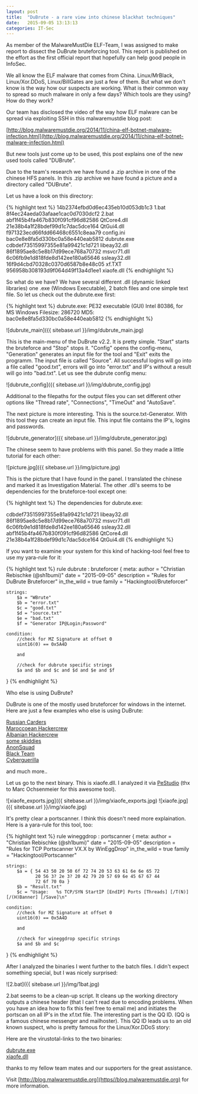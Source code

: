 ```yaml
---
layout: post
title:  "DuBrute - a rare view into chinese blackhat techniques"
date:   2015-09-05 13:13:13
categories: IT-Sec
---
```


As member of the MalwareMustDie ELF-Team, I was assigned to make report to dissect the DuBrute bruteforcing tool. This report is published on the effort as the first official report that hopefully can help good people in InfoSec.

We all know the ELF malware that comes from China. Linux/MrBlack,
Linux/Xor.DDoS, Linux/BillGates are just a few of them. But what we don't know
is the way how our suspects are working. What is their common way to spread so
much malware in only a few days? Which tools are they using? How do they work?

Our team has disclosed the video of the way how ELF malware can be spread via exploiting SSH in this malwaremustdie blog post:  

[http://blog.malwaremustdie.org/2014/11/china-elf-botnet-malware-infection.html](http://blog.malwaremustdie.org/2014/11/china-elf-botnet-malware-infection.html)  
  
But new tools just come up to be used, this post explains one of the new used tools called "DUBrute".  
  
Due to the team's research we have found a .zip archive in one of the chinese HFS panels. 
In this .zip archive we have found a picture and a directory called "DUBrute". 

Let us have a look on this directory:

{% highlight text %}
14b2374efbd0d6ec435eb10d053db1c3  1.bat
8f4ec24aeda03afaae1cac0d7030dcf2  2.bat
abf1f45b4fa467b830f091cf96d82586  QtCore4.dll
21e38b4a1f28bdef99d1c7dac5dce164  QtGui4.dll
f971323ecd66fdd66468c6551c8eaa79  config.ini
bac0e8e8fa5d330bc0a58e440eab5812  dubrute.exe
cdbdef73515997355e81a99421c1d721  libeay32.dll
86f1895ae8c5e8b17d99ece768a70732  msvcr71.dll
6c06fb9e1d818fde8d142ee180a65646  ssleay32.dll
16f9d4cbd70328c0370d6587b8e48c05  xf.TXT
956958b308193d9f064d49f13a4d1ee1  xiaofe.dll
{% endhighlight %}

So what do we have? We have several different .dll (dynamic linked libraries)
one .exe (Windows Executable), 2 batch files and one simple text file. 
So let us check out the dubrute.exe first:

{% highlight text  %}
dubrute.exe: PE32 executable (GUI) Intel 80386, for MS Windows
Filesize: 286720
MD5: bac0e8e8fa5d330bc0a58e440eab5812
{% endhighlight %}

![dubrute_main]({{ sitebase.url }}/img/dubrute_main.jpg)

This is the main-menu of the DuBrute v2.2. It is pretty simple. "Start" starts
the bruteforce and "Stop" stops it. "Config" opens the config-menu, "Generation"
generates an input file for the tool and "Exit" exits the programm. The input file is called "Source". All successful logins will go into a file called "good.txt", errors will go into "error.txt" and IP's without a result will go into "bad.txt". Let us see the dubrute config menu:

![dubrute_config]({{ sitebase.url }}/img/dubrute_config.jpg)

Additional to the filepaths for the output files you can set different other
options like "Thread rate", "Connections", "TimeOut" and "AutoSave".

The next picture is more interesting. This is the source.txt-Generator. With
this tool they can create an input file. This input file contains the IP's,
logins and passwords. 

![dubrute_generator]({{ sitebase.url }}/img/dubrute_generator.jpg)

The chinese seem to have problems with this panel. So they made a little
tutorial for each other:

![picture.jpg]({{ sitebase.url }}/img/picture.jpg)

This is the picture that I have found in the panel. I translated the chinese and
marked it as Investigation Material. The other .dll's seems to be dependencies
for the bruteforce-tool except one:

{% highlight text  %}
The dependencies for dubrute.exe:

cdbdef73515997355e81a99421c1d721  libeay32.dll
86f1895ae8c5e8b17d99ece768a70732  msvcr71.dll
6c06fb9e1d818fde8d142ee180a65646  ssleay32.dll
abf1f45b4fa467b830f091cf96d82586  QtCore4.dll
21e38b4a1f28bdef99d1c7dac5dce164  QtGui4.dll
{% endhighlight %}

If you want to examine your system for this kind of hacking-tool feel free to
use my yara-rule for it:

{% highlight text  %}
rule dubrute : bruteforcer
{
    meta:
        author = "Christian Rebischke (@sh1bumi)"
        date = "2015-09-05"
        description = "Rules for DuBrute Bruteforcer"
        in_the_wild = true
        family = "Hackingtool/Bruteforcer"

    strings:
        $a = "WBrute"
        $b = "error.txt"
        $c = "good.txt"
        $d = "source.txt"
        $e = "bad.txt"
        $f = "Generator IP@Login;Password"

    condition:
        //check for MZ Signature at offset 0
        uint16(0) == 0x5A4D 

        and 

        //check for dubrute specific strings
        $a and $b and $c and $d and $e and $f 
}
{% endhighlight %}

Who else is using DuBrute?

DuBrute is one of the mostly used bruteforcer for windows in the internet. Here are just a few examples who else is using DuBrute:

[Russian Carders](http://carderpro.biz/showthread.php?p=460165#post460165)  
[Maroccoean Hackercrew](https://www.facebook.com/SpamHack/posts/347412948698020)  
[Albanian Hackercrew](https://www.facebook.com/pages/Dubrute/144352472395740?fref=nf)  
[some skiddies](https://www.facebook.com/hackvps1)  
[AnonSquad](http://anonsquad.blogspot.de/2014/02/how-to-hack-windows-servers-using.html)  
[Black Team](https://blackteam300.wordpress.com/2013/06/13/dubrute-v2-2/)  
[Cyberguerilla](https://www.cyberguerrilla.org/a/2013/?p=11002)  
   
and much more..  
  
Let us go to the next binary. This is xiaofe.dll. I analyzed it via 
[PeStudio](https://www.winitor.com/) (thx to Marc Ochsenmeier for this awesome tool). 

![xiaofe_exports.jpg]({{ sitebase.url }}/img/xiaofe_exports.jpg)
![xiaofe.jpg]({{ sitebase.url }}/img/xiaofe.jpg)

It's pretty clear a portscanner. I think this doesn't need more explaination. 
Here is a yara-rule for this tool, too:

{% highlight text  %}
rule wineggdrop : portscanner
{
    meta:
        author = "Christian Rebischke (@sh1bumi)"
        date = "2015-09-05"
        description = "Rules for TCP Portscanner VX.X by WinEggDrop"
        in_the_wild = true
        family = "Hackingtool/Portscanner"

    strings:
        $a = { 54 43 50 20 50 6f 72 74 20 53 63 61 6e 6e 65 72 
               20 56 3? 2e 3? 20 42 79 20 57 69 6e 45 67 67 44 
               72 6f 70 0a } 
        $b = "Result.txt"
        $c = "Usage:   %s TCP/SYN StartIP [EndIP] Ports [Threads] [/T(N)] [/(H)Banner] [/Save]\n"

    condition:
        //check for MZ Signature at offset 0
        uint16(0) == 0x5A4D

        and

        //check for wineggdrop specific strings
        $a and $b and $c 
}
{% endhighlight %}

After I analyzed the binaries I went further to the batch files.
I didn't expect something special, but I was nicely surprised:

![2.bat]({{ sitebase.url }}/img/1bat.jpg)

2.bat seems to be a clean-up script. It cleans up the working directory outputs a chinese header (that I can't read due to encoding problems. When you have an idea how to fix this feel free to email me) and initiates the portscan on all IP's in the xf.txt file. The interesting part is the QQ ID. (QQ is a famous chinese messenger and mailhoster). This QQ ID leads us to an old known suspect, who is pretty famous for the Linux/Xor.DDoS story:

Here are the virustotal-links to the two binaries:

[dubrute.exe](https://www.virustotal.com/en/file/6efe32cb80a3a2761c6d25b33ca5a85eb479cdd68d49980df18de9e851ff2dea/analysis/1441216794/)  
[xiaofe.dll](https://www.virustotal.com/en/file/3fba13273b31520ec3d83c054888a1f8a959e9a710366ac0578a4927ad983118/analysis/)  

thanks to my fellow team mates and our supporters for the great assistance.

Visit [http://blog.malwaremustdie.org](https//blog.malwaremustdie.org) for more information.

